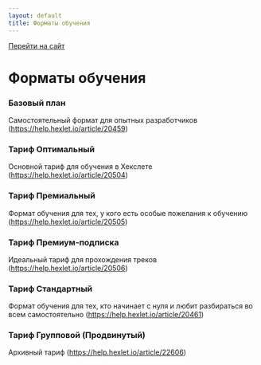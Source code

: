 ```yaml
---
layout: default
title: Форматы обучения
---
```




[Перейти на сайт](https://ru.hexlet.io)

# Форматы обучения

### Базовый план

Самостоятельный формат для опытных разработчиков (https://help.hexlet.io/article/20459)

### Тариф Оптимальный

Основной тариф для обучения в Хекслете (https://help.hexlet.io/article/20504)

### Тариф Премиальный

Формат обучения для тех, у кого есть особые пожелания к обучению (https://help.hexlet.io/article/20505)

### Тариф Премиум-подписка

Идеальный тариф для прохождения треков (https://help.hexlet.io/article/20506)

### Тариф Стандартный

Формат обучения для тех, кто начинает с нуля и любит разбираться во всем самостоятельно (https://help.hexlet.io/article/20461)

### Тариф Групповой (Продвинутый)

Архивный тариф (https://help.hexlet.io/article/22606)

